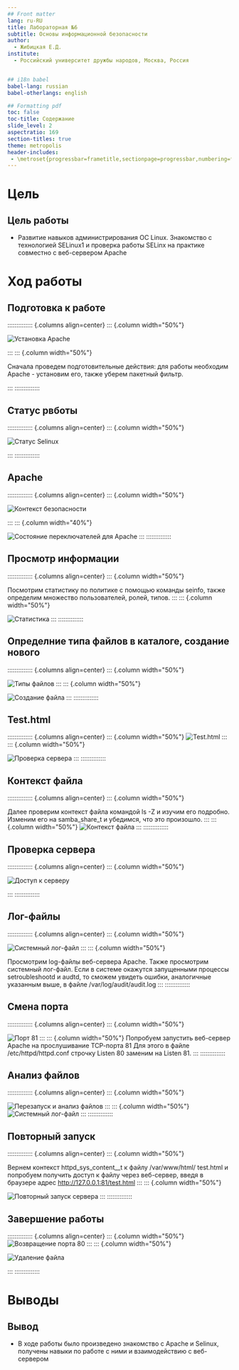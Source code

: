 ```yaml
---
## Front matter
lang: ru-RU
title: Лабораторная №6
subtitle: Основы информационной безопасности
author:
  - Жибицкая Е.Д.
institute:
  - Российский университет дружбы народов, Москва, Россия


## i18n babel
babel-lang: russian
babel-otherlangs: english

## Formatting pdf
toc: false
toc-title: Содержание
slide_level: 2
aspectratio: 169
section-titles: true
theme: metropolis
header-includes:
 - \metroset{progressbar=frametitle,sectionpage=progressbar,numbering=fraction}
---
```




# Цель

## Цель работы

- Развитие навыков администрирования ОС Linux. Знакомство с технологией SELinux1 и проверка работы SELinx на практике совместно с веб-сервером Аpache

# Ход работы 


## Подготовка к работе
:::::::::::::: {.columns align=center}
::: {.column width="50%"}

![Установка Apache](image/1.jpg)

:::
::: {.column width="50%"}

Сначала проведем подготовительные действия: для работы необходим Apache  - установим его, также уберем пакетный фильтр.

:::
::::::::::::::



## Статус рвботы 
:::::::::::::: {.columns align=center}
::: {.column width="50%"}

![Статус Selinux](image/2.jpg)

:::
::::::::::::::

## Apache
 
:::::::::::::: {.columns align=center}
::: {.column width="50%"}

![Контекст безопасности](image/3.jpg)

:::
::: {.column width="40%"}

![Состояние переключателей для Apache](image/4.jpg)
:::
::::::::::::::

## Просмотр информации

:::::::::::::: {.columns align=center}
::: {.column width="50%"}

Посмотрим статистику по политике с помощью команды seinfo, также определим множество пользователей, ролей, типов.
:::
::: {.column width="50%"}


![Статистика](image/5.jpg)
:::
::::::::::::::


## Определние типа файлов в каталоге, создание нового

:::::::::::::: {.columns align=center}
::: {.column width="50%"}

![Типы файлов](image/6.jpg)
:::
::: {.column width="50%"}

![Создание файла](image/8.jpg)
:::
::::::::::::::

## Test.html
:::::::::::::: {.columns align=center}
::: {.column width="50%"}
![Test.html](image/7.jpg)
:::
::: {.column width="50%"}

![Проверка сервера](image/19.jpg)
:::
::::::::::::::

## Контекст файла
:::::::::::::: {.columns align=center}
::: {.column width="50%"}

Далее проверим контекст файла командой ls -Z и изучим его подробно. Изменим его на samba_share_t и убедимся, что это произошло.
:::
::: {.column width="50%"}
![Контекст файла](image/9.jpg)
:::
::::::::::::::

## Проверка сервера
:::::::::::::: {.columns align=center}
::: {.column width="50%"}


![Доступ к серверу](image/10.jpg)


:::
::::::::::::::

## Лог-файлы
:::::::::::::: {.columns align=center}
::: {.column width="50%"}

![Системный лог-файл](image/11.jpg)
:::
::: {.column width="50%"}

Просмотрим log-файлы веб-сервера Apache. Также просмотрим системный лог-файл.
Если в системе окажутся запущенными процессы setroubleshootd и
audtd, то сможем увидеть ошибки, аналогичные указанным
выше, в файле /var/log/audit/audit.log
:::
::::::::::::::

## Смена порта
:::::::::::::: {.columns align=center}
::: {.column width="50%"}

![Порт 81](image/13.jpg)
:::
::: {.column width="50%"}
Попробуем  запустить веб-сервер Apache на прослушивание ТСР-порта
81 Для этого в файле /etc/httpd/httpd.conf  строчку Listen 80 заменим на Listen 81.
:::
::::::::::::::


##  Анализ файлов
:::::::::::::: {.columns align=center}
::: {.column width="50%"}

![Перезапуск и анализ файлов](image/14.jpg)
:::
::: {.column width="50%"}
![Системный лог-файл](image/15.jpg)
:::
::::::::::::::


## Повторный запуск
:::::::::::::: {.columns align=center}
::: {.column width="50%"}

Вернем контекст httpd_sys_cоntent__t к файлу /var/www/html/ test.html и попробуем получить доступ к файлу через веб-сервер, введя в браузере адрес http://127.0.0.1:81/test.html
:::
::: {.column width="50%"}

![Повторный запуск сервера](image/16.jpg)
:::
::::::::::::::

## Завершение работы
:::::::::::::: {.columns align=center}
::: {.column width="50%"}
![Возвращение порта 80](image/17.jpg)
:::
::: {.column width="50%"}


![Удаление файла](image/18.jpg)

:::
::::::::::::::



# Выводы

## Вывод

-  В ходе работы было произведено знакомство с Apache и Selinux, получены навыки по работе с ними и взаимодействию с веб-сервером


